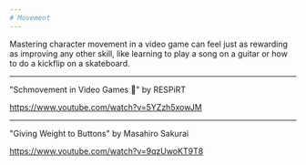 ```yaml
---
# Movement
---
```


Mastering character movement in a video game can feel just as rewarding as improving any other skill, like learning to play a song on a guitar or how to do a kickflip on a skateboard.

---

"Schmovement in Video Games 💨" by RESPiRT

<https://www.youtube.com/watch?v=5YZzh5xowJM>

---

"Giving Weight to Buttons" by Masahiro Sakurai

<https://www.youtube.com/watch?v=9qzUwoKT9T8>
